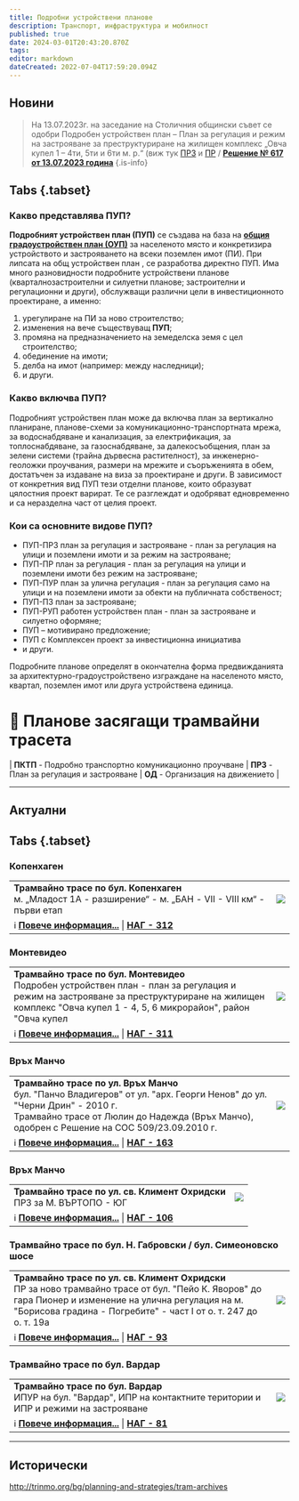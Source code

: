 ```yaml
---
title: Подробни устройствени планове
description: Транспорт, инфраструктура и мобилност
published: true
date: 2024-03-01T20:43:20.870Z
tags: 
editor: markdown
dateCreated: 2022-07-04T17:59:20.094Z
---
```


## Новини

> На 13.07.2023г. на заседание на Столичния общински съвет се одобри Подробен устройствен план – План за регулация и режим на застрояване за преструктуриране на жилищен комплекс  „Овча купел 1 – 4ти, 5ти и 6ти м. р.“  (виж тук [ПРЗ](https://nag.sofia.bg/ServerFiles/Zoomify?url=esoft.portal%2FDOKLADI%20DO%20SOS%2F2023%2FSAG18-TP00-512_05.07.2023%2FPZ.zif) и [ПР](https://nag.sofia.bg/ServerFiles/Zoomify?url=esoft.portal%2FDOKLADI%20DO%20SOS%2F2023%2FSAG18-TP00-512_05.07.2023%2FPR.zif) / [**Решение № 617 от 13.07.2023 година**](http://trinmo.org/bg/politics/sofia-council-decisions#%D1%80%D0%B5%D1%88%D0%B5%D0%BD%D0%B8%D0%B5-no-617-%D0%BE%D1%82-13072023-%D0%B3%D0%BE%D0%B4%D0%B8%D0%BD%D0%B0)
{.is-info}



## Tabs {.tabset}

### Какво представлява ПУП?

**Подробният устройствен план (ПУП)** се създава на база на [**общия градоустройствен план (ОУП)**](/bg/planning-and-strategies/master-plan) за населеното място и конкретизира устройството и застрояването на всеки поземлен имот (ПИ). При липсата на общ устройствен план , се разработва директно ПУП. Има много разновидности подробните устройствени планове (кварталнозастроителни и силуетни планове; застроителни и регулационни и други), обслужващи различни цели в инвестиционното проектиране, а именно:

1.  урегулиране на ПИ за ново строителство;
2.  изменения на вече съществуващ **ПУП**;
3.  промяна на предназначението на земеделска земя с цел строителство;
4.  обединение на имоти;
5.  делба на имот (например: между наследници);
6.  и други.

### Какво включва ПУП?

Подробният устройствен план може да включва план за вертикално планиране, планове-схеми за комуникационно-транспортната мрежа, за водоснабдяване и канализация, за електрификация, за топлоснабдяване, за газоснабдяване, за далекосъобщения, план за зелени системи (трайна дървесна растителност), за инженерно-геоложки проучвания, размери на мрежите и съоръженията в обем, достатъчен за издаване на виза за проектиране и други. В зависимост от конкретния вид ПУП тези отделни планове, които образуват цялостния проект варират. Те се разглеждат и одобряват едновременно и са неразделна част от целия проект.

### Кои са основните видове ПУП?

-   ПУП-ПРЗ план за регулация и застрояване - план за регулация на улици и поземлени имоти и за режим на застрояване;
-   ПУП-ПР план за регулация - план за регулация на улици и поземлени имоти без режим на застрояване;
-   ПУП-ПУР план за улична регулация - план за регулация само на улици и на поземлени имоти за обекти на публичната собственост;
-   ПУП-ПЗ план за застрояване;
-   ПУП-РУП работен устройствен план - план за застрояване и силуетно оформяне;
-   ПУП – мотивирано предложение;
-   ПУП с Комплексен проект за инвестиционна инициатива
-   и други.

Подробните планове определят в окончателна форма предвижданията за архитектурно-градоустройствено изграждане на населеното място, квартал, поземлен имот или друга устройствена единица.

# 🚋 Планове засягащи трамвайни трасета
| **ПКТП** - Подробно транспортно комуникационно проучване | **ПРЗ** -  План за регулация и застрояване | **ОД** - Организация на движението |

---

## Актуални

## Tabs {.tabset}
### Копенхаген
<div class="table-responsive"><table style="width:100%"><tr>
<td><b>Трамвайно трасе по бул. Копенхаген </b><br>м. „Младост 1А - разширение“ - м. „БАН - VII - VIII км“ - първи етап<br></td>
<td><img src="?"></td></tr>
  <td colspan=2 >ℹ️ <a href="/bg/planning-and-strategies"><b>Повече информация...</b></a> | <a href="https://nag.sofia.bg/SearchDevelopmentPlans/Info/312"><b>НАГ - 312</b></a></td></table></div>
  
### Монтевидео
<div class="table-responsive"><table style="width:100%"><tr>
<td><b>Трамвайно трасе по бул. Монтевидео </b><br>Подробен устройствен план - план за регулация и режим на застрояване за преструктуриране на жилищен комплекс "Овча купел 1 - 4, 5, 6 микрорайон", район "Овча купел<br></td>
<td><img src="?"></td></tr>
  <td colspan=2 >ℹ️ <a href="/bg/planning-and-strategies"><b>Повече информация...</b></a> | <a href="https://nag.sofia.bg/SearchDevelopmentPlans/Info/311"><b>НАГ - 311</b></a></td></table></div>
  
  
### Връх Манчо
<div class="table-responsive"><table style="width:100%"><tr>
<td><b>Трамвайно трасе по ул. Връх Манчо </b><br>бул. "Панчо Владигеров" от ул. "арх. Георги Ненов" до ул. "Черни Дрин" - 2010 г.<br> Трамвайно трасе от Люлин до Надежда (Връх Манчо), одобрен с Решение на СОС 509/23.09.2010 г.  </td>
<td><img src="?"></td></tr>
  <td colspan=2 >ℹ️ <a href="/bg/planning-and-strategies"><b>Повече информация...</b></a> | <a href="https://nag.sofia.bg/SearchDevelopmentPlans/Info/163"><b>НАГ - 163</b></a></td></table></div>  
  
### Връх Манчо
<div class="table-responsive"><table style="width:100%"><tr>
<td><b>Трамвайно трасе по ул. св. Климент Охридски </b><br>ПРЗ за М. ВЪРТОПО - ЮГ<br> </td>
<td><img src="?"></td></tr>
  <td colspan=2 >ℹ️ <a href="/bg/planning-and-strategies"><b>Повече информация...</b></a> | <a href="https://nag.sofia.bg/SearchDevelopmentPlans/Info/106"><b>НАГ - 106</b></a></td></table></div>  
  
  
### Трамвайно трасе по бул. Н. Габровски / бул. Симеоновско шосе
<div class="table-responsive"><table style="width:100%"><tr>
<td><b>Трамвайно трасе по ул. св. Климент Охридски </b><br>ПР за ново трамвайно трасе от бул. "Пейо К. Яворов" до гара Пионер и изменение на улична регулация на м. "Борисова градина - Погребите" - част I от о. т. 247 до о. т. 19а<br> </td>
<td><img src="?"></td></tr>
  <td colspan=2 >ℹ️ <a href="/bg/planning-and-strategies"><b>Повече информация...</b></a> | <a href="https://nag.sofia.bg/SearchDevelopmentPlans/Info/93"><b>НАГ - 93</b></a></td></table></div>  
  
### Трамвайно трасе по бул. Вардар
<div class="table-responsive"><table style="width:100%"><tr>
<td><b>Трамвайно трасе по бул. Вардар </b><br>ИПУР на бул. "Вардар", ИПР на контактните територии и ИПР и режими на застрояване<br> </td>
<td><img src="?"></td></tr>
  <td colspan=2 >ℹ️ <a href="/bg/planning-and-strategies"><b>Повече информация...</b></a> | <a href="https://nag.sofia.bg/SearchDevelopmentPlans/Info/81"><b>НАГ - 81</b></a></td></table></div>  
  
---

## Исторически


http://trinmo.org/bg/planning-and-strategies/tram-archives


